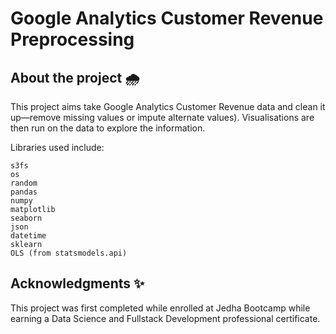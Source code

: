 # Google Analytics Customer Revenue Preprocessing

## About the project 🌧️

This project aims take Google Analytics Customer Revenue data and clean it up—remove missing values or impute 
alternate values). Visualisations are then run on the data to explore the information.

Libraries used include:
~~~~
s3fs
os
random
pandas
numpy
matplotlib
seaborn
json
datetime
sklearn
OLS (from statsmodels.api)
~~~~

## Acknowledgments ✨

This project was first completed while enrolled at Jedha Bootcamp while earning a Data Science and Fullstack Development 
professional certificate.
